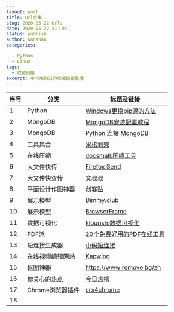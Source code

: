 ```yaml
---
layout: post
title: Url合集
slug: 2020-05-22-Urls
date: 2020-05-22 21：00
status: publish
author: Kanshan
categories: 

  - Python
  - Linux
tags:
  - 收藏链接
excerpt: 平时用到过的收藏链接整理
---
```


| 序号 | 分类             | 标题及链接                                                   |
| ---- | ---------------- | ------------------------------------------------------------ |
| 1    | Python           | [Windows更换pip源的方法](https://www.jianshu.com/p/364146ade9be) |
| 2    | MongoDB          | [MongoDB安装配置教程](https://juejin.im/post/5d525b1af265da03b31bc2d5) |
| 3    | MongoDB          | [Python 连接 MongoDB](http://www.imooc.com/article/43478)    |
| 4    | 工具集合         | [果核剥壳](https://www.ghpym.com/)                           |
| 5    | 在线压缩         | [docsmall:压缩工具](https://docsmall.com/)                   |
| 6    | 大文件快传       | [Firefox Send](https://send.firefox.com/)                    |
| 7    | 大文件快穿传     | [文叔叔](https://www.wenshushu.cn/)                          |
| 8    | 平面设计作图神器 | [创客贴](https://www.chuangkit.com/)                         |
| 9    | 展示模型         | [Dimmy.club](https://dimmy.club/)                            |
| 10   | 展示模型         | [BrowserFrame](https://browserframe.com/)                    |
| 11   | 数据可视化       | [Flourish:数据可视化](https://flourish.studio/)              |
| 12   | PDF派            | [20个免费好用的PDF在线工具](https://www.pdfpai.com/)         |
| 13   | 短连接生成器     | [小码短连接](https://xiaomark.com/)                          |
| 14   | 在线视频编辑网站 | [Kapwing](https://www.kapwing.com/)                          |
| 15   | 抠图神器         | https://www.remove.bg/zh                                     |
| 16   | 你关心的热点     | [今日热榜](https://tophub.today/)                            |
| 17   | Chrome浏览器插件 | [crx4chrome](https://www.crx4chrome.com/)                    |
| 18   |                  |                                                              |


